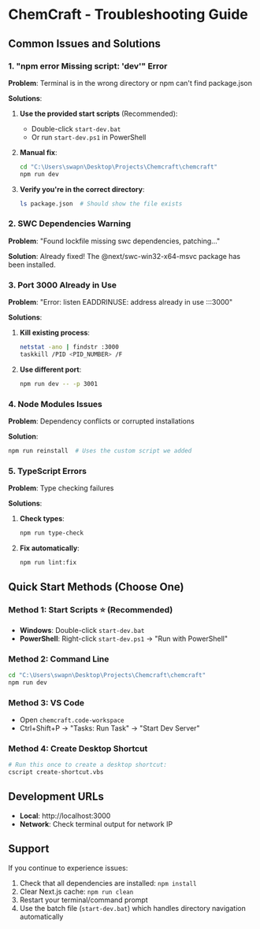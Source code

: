 # ChemCraft - Troubleshooting Guide

## Common Issues and Solutions

### 1. "npm error Missing script: 'dev'" Error

**Problem**: Terminal is in the wrong directory or npm can't find package.json

**Solutions**:
1. **Use the provided start scripts** (Recommended):
   - Double-click `start-dev.bat` 
   - Or run `start-dev.ps1` in PowerShell

2. **Manual fix**:
   ```bash
   cd "C:\Users\swapn\Desktop\Projects\Chemcraft\chemcraft"
   npm run dev
   ```

3. **Verify you're in the correct directory**:
   ```bash
   ls package.json  # Should show the file exists
   ```

### 2. SWC Dependencies Warning

**Problem**: "Found lockfile missing swc dependencies, patching..."

**Solution**: Already fixed! The @next/swc-win32-x64-msvc package has been installed.

### 3. Port 3000 Already in Use

**Problem**: "Error: listen EADDRINUSE: address already in use :::3000"

**Solutions**:
1. **Kill existing process**:
   ```bash
   netstat -ano | findstr :3000
   taskkill /PID <PID_NUMBER> /F
   ```

2. **Use different port**:
   ```bash
   npm run dev -- -p 3001
   ```

### 4. Node Modules Issues

**Problem**: Dependency conflicts or corrupted installations

**Solution**:
```bash
npm run reinstall  # Uses the custom script we added
```

### 5. TypeScript Errors

**Problem**: Type checking failures

**Solutions**:
1. **Check types**:
   ```bash
   npm run type-check
   ```

2. **Fix automatically**:
   ```bash
   npm run lint:fix
   ```

## Quick Start Methods (Choose One)

### Method 1: Start Scripts ⭐ (Recommended)
- **Windows**: Double-click `start-dev.bat`
- **PowerShell**: Right-click `start-dev.ps1` → "Run with PowerShell"

### Method 2: Command Line
```bash
cd "C:\Users\swapn\Desktop\Projects\Chemcraft\chemcraft"
npm run dev
```

### Method 3: VS Code
- Open `chemcraft.code-workspace`
- Ctrl+Shift+P → "Tasks: Run Task" → "Start Dev Server"

### Method 4: Create Desktop Shortcut
```bash
# Run this once to create a desktop shortcut:
cscript create-shortcut.vbs
```

## Development URLs

- **Local**: http://localhost:3000
- **Network**: Check terminal output for network IP

## Support

If you continue to experience issues:
1. Check that all dependencies are installed: `npm install`
2. Clear Next.js cache: `npm run clean`
3. Restart your terminal/command prompt
4. Use the batch file (`start-dev.bat`) which handles directory navigation automatically